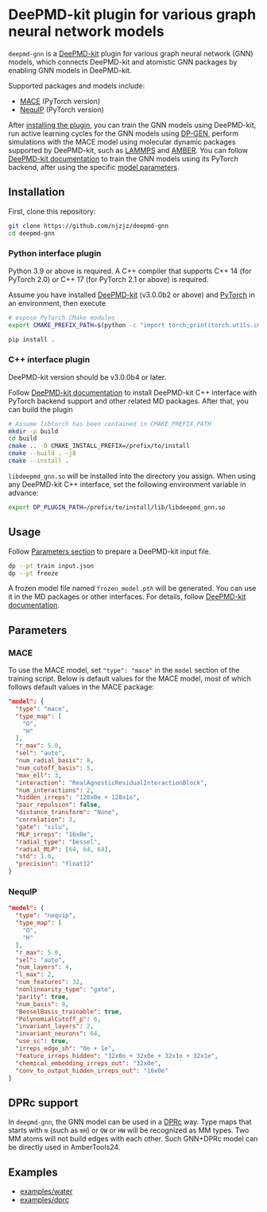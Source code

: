 # DeePMD-kit plugin for various graph neural network models

<!-- [![PyPI - Version](https://img.shields.io/pypi/v/python-template)](https://pypi.org/p/python-template) -->

`deepmd-gnn` is a [DeePMD-kit](https://github.com/deepmodeling/deepmd-kit) plugin for various graph neural network (GNN) models, which connects DeePMD-kit and atomistic GNN packages by enabling GNN models in DeePMD-kit.

Supported packages and models include:

- [MACE](https://github.com/ACEsuit/mace) (PyTorch version)
- [NequIP](https://github.com/mir-group/nequip) (PyTorch version)

After [installing the plugin](#installation), you can train the GNN models using DeePMD-kit, run active learning cycles for the GNN models using [DP-GEN](https://github.com/deepmodeling/dpgen), perform simulations with the MACE model using molecular dynamic packages supported by DeePMD-kit, such as [LAMMPS](https://github.com/lammps/lammps) and [AMBER](https://ambermd.org/).
You can follow [DeePMD-kit documentation](https://docs.deepmodeling.com/projects/deepmd/en/latest/) to train the GNN models using its PyTorch backend, after using the specific [model parameters](#parameters).

## Installation

First, clone this repository:

```sh
git clone https://github.com/njzjz/deepmd-gnn
cd deepmd-gnn
```

### Python interface plugin

Python 3.9 or above is required. A C++ compiler that supports C++ 14 (for PyTorch 2.0) or C++ 17 (for PyTorch 2.1 or above) is required.

Assume you have installed [DeePMD-kit](https://github.com/deepmodeling/deepmd-kit) (v3.0.0b2 or above) and [PyTorch](https://github.com/pytorch/pytorch) in an environment, then execute

```sh
# expose PyTorch CMake modules
export CMAKE_PREFIX_PATH=$(python -c "import torch;print(torch.utils.cmake_prefix_path)")

pip install .
```

### C++ interface plugin

DeePMD-kit version should be v3.0.0b4 or later.

Follow [DeePMD-kit documentation](https://docs.deepmodeling.com/projects/deepmd/en/latest/install/install-from-source.html#install-the-c-interface) to install DeePMD-kit C++ interface with PyTorch backend support and other related MD packages.
After that, you can build the plugin

```sh
# Assume libtorch has been contained in CMAKE_PREFIX_PATH
mkdir -p build
cd build
cmake .. -D CMAKE_INSTALL_PREFIX=/prefix/to/install
cmake --build . -j8
cmake --install .
```

`libdeepmd_gnn.so` will be installed into the directory you assign.
When using any DeePMD-kit C++ interface, set the following environment variable in advance:

```sh
export DP_PLUGIN_PATH=/prefix/to/install/lib/libdeepmd_gnn.so
```

## Usage

Follow [Parameters section](#parameters) to prepare a DeePMD-kit input file.

```sh
dp --pt train input.json
dp --pt freeze
```

A frozen model file named `frozen_model.pth` will be generated. You can use it in the MD packages or other interfaces.
For details, follow [DeePMD-kit documentation](https://docs.deepmodeling.com/projects/deepmd/en/latest/).

## Parameters

### MACE

To use the MACE model, set `"type": "mace"` in the `model` section of the training script.
Below is default values for the MACE model, most of which follows default values in the MACE package:

```json
"model": {
  "type": "mace",
  "type_map": [
    "O",
    "H"
  ],
  "r_max": 5.0,
  "sel": "auto",
  "num_radial_basis": 8,
  "num_cutoff_basis": 5,
  "max_ell": 3,
  "interaction": "RealAgnosticResidualInteractionBlock",
  "num_interactions": 2,
  "hidden_irreps": "128x0e + 128x1o",
  "pair_repulsion": false,
  "distance_transform": "None",
  "correlation": 3,
  "gate": "silu",
  "MLP_irreps": "16x0e",
  "radial_type": "bessel",
  "radial_MLP": [64, 64, 64],
  "std": 1.0,
  "precision": "float32"
}
```

### NequIP

```json
"model": {
  "type": "nequip",
  "type_map": [
    "O",
    "H"
  ],
  "r_max": 5.0,
  "sel": "auto",
  "num_layers": 4,
  "l_max": 2,
  "num_features": 32,
  "nonlinearity_type": "gate",
  "parity": true,
  "num_basis": 8,
  "BesselBasis_trainable": true,
  "PolynomialCutoff_p": 6,
  "invariant_layers": 2,
  "invariant_neurons": 64,
  "use_sc": true,
  "irreps_edge_sh": "0e + 1e",
  "feature_irreps_hidden": "32x0o + 32x0e + 32x1o + 32x1e",
  "chemical_embedding_irreps_out": "32x0e",
  "conv_to_output_hidden_irreps_out": "16x0e"
}
```

## DPRc support

In `deepmd-gnn`, the GNN model can be used in a [DPRc](https://docs.deepmodeling.com/projects/deepmd/en/latest/model/dprc.html) way.
Type maps that starts with `m` (such as `mH`) or `OW` or `HW` will be recognized as MM types.
Two MM atoms will not build edges with each other.
Such GNN+DPRc model can be directly used in AmberTools24.

## Examples

- [examples/water](examples/water)
- [examples/dprc](examples/dprc)
